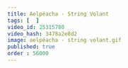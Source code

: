 ```yaml
---
title: Aelpéacha - String Volant
tags: [  ]
video_id: 25315780
video_hash: 3478a2e8d2
image: aelpéacha - string volant.gif
published: true
order : 56000
---
```

